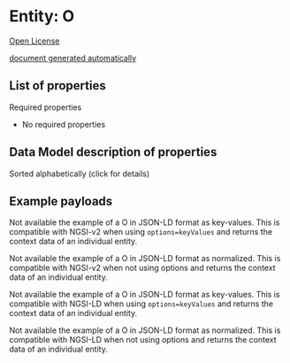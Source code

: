 Entity: O  
=========  
[Open License](https://github.com/smart-data-models//dataModel.PointOfInterest/blob/master/O/LICENSE.md)  
[document generated automatically](https://docs.google.com/presentation/d/e/2PACX-1vTs-Ng5dIAwkg91oTTUdt8ua7woBXhPnwavZ0FxgR8BsAI_Ek3C5q97Nd94HS8KhP-r_quD4H0fgyt3/pub?start=false&loop=false&delayms=3000#slide=id.gb715ace035_0_60)  

## List of properties  

Required properties  
- No required properties  ## Data Model description of properties  
Sorted alphabetically (click for details)  
## Example payloads    
Not available the example of a O in JSON-LD format as key-values. This is compatible with NGSI-v2 when  using `options=keyValues` and returns the context data of an individual entity.  
Not available the example of a O in JSON-LD format as normalized. This is compatible with NGSI-v2 when not using options and returns the context data of an individual entity.  
Not available the example of a O in JSON-LD format as key-values. This is compatible with NGSI-LD when  using `options=keyValues` and returns the context data of an individual entity.  
Not available the example of a O in JSON-LD format as normalized. This is compatible with NGSI-LD when not using options and returns the context data of an individual entity.  
